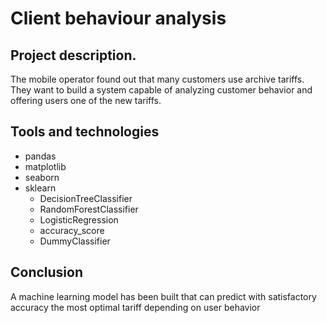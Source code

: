 # Client behaviour analysis

## Project description.
The mobile operator found out that many customers use archive tariffs. They want to build a system capable of analyzing customer behavior and offering users one of the new tariffs.
## Tools and technologies
* pandas
* matplotlib
* seaborn
* sklearn
  * DecisionTreeClassifier
  * RandomForestClassifier
  * LogisticRegression
  * accuracy_score
  * DummyClassifier
  
## Conclusion
A machine learning model has been built that can predict with satisfactory accuracy the most optimal tariff depending on user behavior

